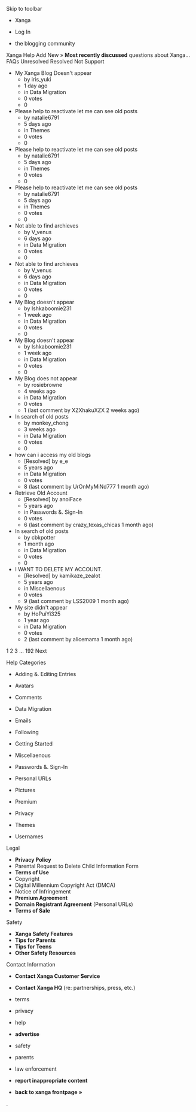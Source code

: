 Skip to toolbar

*   Xanga

*   Log In

*   the blogging community

Xanga Help Add New » **Most recently discussed** questions about Xanga… FAQs Unresolved Resolved Not Support

*   My Xanga Blog Doesn't appear
    *   by iris\_yuki
    *   1 day ago
    *   in Data Migration
    *   0 votes
    *   0
*   Please help to reactivate let me can see old posts
    *   by natalie6791
    *   5 days ago
    *   in Themes
    *   0 votes
    *   0
*   Please help to reactivate let me can see old posts
    *   by natalie6791
    *   5 days ago
    *   in Themes
    *   0 votes
    *   0
*   Please help to reactivate let me can see old posts
    *   by natalie6791
    *   5 days ago
    *   in Themes
    *   0 votes
    *   0
*   Not able to find archieves
    *   by V\_venus
    *   6 days ago
    *   in Data Migration
    *   0 votes
    *   0
*   Not able to find archieves
    *   by V\_venus
    *   6 days ago
    *   in Data Migration
    *   0 votes
    *   0
*   My Blog doesn't appear
    *   by Ishkaboomie231
    *   1 week ago
    *   in Data Migration
    *   0 votes
    *   0
*   My Blog doesn't appear
    *   by Ishkaboomie231
    *   1 week ago
    *   in Data Migration
    *   0 votes
    *   0
*   My Blog does not appear
    *   by rosiebrowne
    *   4 weeks ago
    *   in Data Migration
    *   0 votes
    *   1 (last comment by XZXhakuXZX 2 weeks ago)
*   In search of old posts
    *   by monkey\_chong
    *   3 weeks ago
    *   in Data Migration
    *   0 votes
    *   0
*   how can i access my old blogs
    *   \[Resolved\] by e\_e
    *   5 years ago
    *   in Data Migration
    *   0 votes
    *   8 (last comment by UrOnMyMiNd777 1 month ago)
*   Retrieve Old Account
    *   \[Resolved\] by anoiFace
    *   5 years ago
    *   in Passwords &. Sign-In
    *   0 votes
    *   6 (last comment by crazy\_texas\_chicas 1 month ago)
*   In search of old posts
    *   by cbkpotter
    *   1 month ago
    *   in Data Migration
    *   0 votes
    *   0
*   I WANT TO DELETE MY ACCOUNT.
    *   \[Resolved\] by kamikaze\_zealot
    *   5 years ago
    *   in Miscellaenous
    *   0 votes
    *   9 (last comment by LSS2009 1 month ago)
*   My site didn't appear
    *   by HoPuiYi325
    *   1 year ago
    *   in Data Migration
    *   0 votes
    *   2 (last comment by alicemama 1 month ago)

1 2 3 ... 192 Next

Help Categories

*   Adding &. Editing Entries
*   Avatars
*   Comments
*   Data Migration
*   Emails
*   Following
*   Getting Started
*   Miscellaenous

*   Passwords &. Sign-In
*   Personal URLs
*   Pictures
*   Premium
*   Privacy
*   Themes
*   Usernames

Legal

*   **Privacy Policy**
*   Parental Request to Delete Child Information Form
*   **Terms of Use**
*   Copyright
*   Digital Millennium Copyright Act (DMCA)
*   Notice of Infringement
*   **Premium Agreement**
*   **Domain Registrant Agreement** (Personal URLs)
*   **Terms of Sale**

Safety

*   **Xanga Safety Features**
*   **Tips for Parents**
*   **Tips for Teens**
*   **Other Safety Resources**

Contact Information

*   **Contact Xanga Customer Service**
*   **Contact Xanga HQ** (re: partnerships, press, etc.)

*   terms
*   privacy
*   help
*   **advertise**

*   safety
*   parents
*   law enforcement
*   **report inappropriate content**

*   **back to xanga frontpage »**

<img src="http://pixel.quantserve.com/pixel/p-87h-iNOVooym2.gif" style="display: none" height="1" width="1" alt="Quantcast"/>.